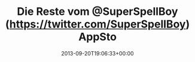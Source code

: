 ---
retweeted: false
source: <a href="https://chat.yakshed.org" rel="nofollow">chat.yakshed.org</a>
entities:
  user_mentions:
  - name: Super Spell Boy
    screen_name: SuperSpellBoy
    indices:
    - '14'
    - '28'
    id_str: '1851648878'
    id: '1851648878'
  - name: Home Office Cologne
    screen_name: HomeOfficeCGN
    indices:
    - '84'
    - '98'
    id_str: '915642529'
    id: '915642529'
  urls: []
  symbols: []
  media:
  - expanded_url: https://twitter.com/bascht/status/381132287363932160/photo/1
    indices:
    - '100'
    - '122'
    url: http://t.co/yhcUQseM1u
    media_url: http://pbs.twimg.com/media/BUoNy7XCcAA1Q8y.jpg
    id_str: '381132287045169152'
    id: '381132287045169152'
    media_url_https: https://pbs.twimg.com/media/BUoNy7XCcAA1Q8y.jpg
    sizes:
      large:
        w: '1296'
        h: '972'
        resize: fit
      small:
        w: '680'
        h: '510'
        resize: fit
      thumb:
        w: '150'
        h: '150'
        resize: crop
      medium:
        w: '1200'
        h: '900'
        resize: fit
    type: photo
    display_url: pic.twitter.com/yhcUQseM1u
  hashtags: []
display_text_range:
- '0'
- '122'
favorite_count: '0'
id_str: '381132287363932160'
truncated: false
retweet_count: '1'
id: '381132287363932160'
possibly_sensitive: false
created_at: Fri Sep 20 19:06:33 +0000 2013
favorited: false
full_text: Die Reste vom [@SuperSpellBoy](https://twitter.com/SuperSpellBoy) AppStore
  Anstich. Wer noch unterzuckert ist, komme ins [@HomeOfficeCGN](https://twitter.com/HomeOfficeCGN)!
lang: de
extended_entities:
  media:
  - expanded_url: https://twitter.com/bascht/status/381132287363932160/photo/1
    indices:
    - '100'
    - '122'
    url: http://t.co/yhcUQseM1u
    media_url: http://pbs.twimg.com/media/BUoNy7XCcAA1Q8y.jpg
    id_str: '381132287045169152'
    id: '381132287045169152'
    media_url_https: https://pbs.twimg.com/media/BUoNy7XCcAA1Q8y.jpg
    sizes:
      large:
        w: '1296'
        h: '972'
        resize: fit
      small:
        w: '680'
        h: '510'
        resize: fit
      thumb:
        w: '150'
        h: '150'
        resize: crop
      medium:
        w: '1200'
        h: '900'
        resize: fit
    type: photo
    display_url: pic.twitter.com/yhcUQseM1u
tags:
- pesos/twitter
date: '2013-09-20T19:06:33+00:00'
src: https://twitter.com/bascht/status/381132287363932160
original_url: https://twitter.com/bascht/status/381132287363932160
type: twitter_tweet
media_url: https://img.bascht.com/twitter/pbs.twimg.com/media/BUoNy7XCcAA1Q8y.jpg
text: Die Reste vom [@SuperSpellBoy](https://twitter.com/SuperSpellBoy) AppStore Anstich.
  Wer noch unterzuckert ist, komme ins [@HomeOfficeCGN](https://twitter.com/HomeOfficeCGN)!
title: Die Reste vom @SuperSpellBoy (https://twitter.com/SuperSpellBoy) AppSto

---